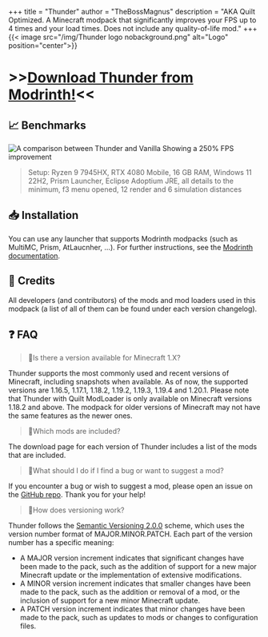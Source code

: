 +++
title = "Thunder"
author = "TheBossMagnus"
description = "AKA Quilt Optimized. A Minecraft modpack that significantly improves your FPS up to 4 times and your load times. Does not include any quality-of-life mod."
+++
{{< image src="/img/Thunder logo nobackground.png" alt="Logo" position="center">}}

# >>[Download Thunder from Modrinth!](https://modrinth.com/modpack/Thunder)<<
## 📈 Benchmarks
![A comparison between Thunder and Vanilla Showing a 250% FPS improvement](https://raw.githubusercontent.com/TheBossMagnus/Thunder/main/Doc%20assets/PerformanceVsVanilla.png)

> Setup: Ryzen 9 7945HX, RTX 4080 Mobile, 16 GB RAM, Windows 11 22H2, Prism Launcher, Eclipse Adoptium JRE, all details to the minimum, f3 menu opened, 12 render and 6 simulation distances

## 📥 Installation

You can use any launcher that supports Modrinth modpacks (such as MultiMC, Prism, AtLaucnher, ...).
For further instructions, see the [Modrinth documentation](https://docs.modrinth.com/docs/modpacks/playing_modpacks/).

## 🙏 Credits

All developers (and contributors) of the mods and mod loaders used in this modpack (a list of all of them can be found under each version changelog).

## ❓ FAQ

> 🔼Is there a version available for Minecraft 1.X?

Thunder supports the most commonly used and recent versions of Minecraft, including snapshots when available. As of now, the supported versions are 1.16.5, 1.17.1, 1.18.2, 1.19.2, 1.19.3, 1.19.4 and 1.20.1. Please note that Thunder with Quilt ModLoader is only available on Minecraft versions 1.18.2 and above. The modpack for older versions of Minecraft may not have the same features as the newer ones.

> 📃Which mods are included?

The download page for each version of Thunder includes a list of the mods that are included.

> 🐛What should I do if I find a bug or want to suggest a mod?

If you encounter a bug or wish to suggest a mod, please open an issue on the [GitHub repo](https://github.com/TheBossMagnus/Thunder). Thank you for your help!

> 🔢How does versioning work?

Thunder follows the [Semantic Versioning 2.0.0](https://semver.org/) scheme, which uses the version number format of MAJOR.MINOR.PATCH. Each part of the version number has a specific meaning: 
- A MAJOR version increment indicates that significant changes have been made to the pack, such as the addition of support for a new major Minecraft update or the implementation of extensive modifications. 
- A MINOR version increment indicates that smaller changes have been made to the pack, such as the addition or removal of a mod, or the inclusion of support for a new minor Minecraft update. 
- A PATCH version increment indicates that minor changes have been made to the pack, such as updates to mods or changes to configuration files.
